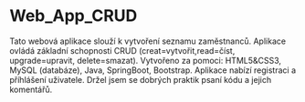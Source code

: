 # Web_App_CRUD
Tato webová aplikace slouží k vytvoření seznamu zaměstnanců. Aplikace ovládá základní schopnosti CRUD (creat=vytvořit,read=číst, upgrade=upravit, delete=smazat). Vytvořeno za pomoci: HTML5&CSS3, MySQL (databáze), Java, SpringBoot, Bootstrap. Aplikace nabízí registraci a příhlášení uživatele. 
Držel jsem se dobrých praktik psaní kódu a jejich komentářů.
